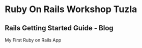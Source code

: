 Ruby On Rails Workshop Tuzla
============================

Rails Getting Started Guide - Blog
----------------------------------

My First Ruby on Rails App
